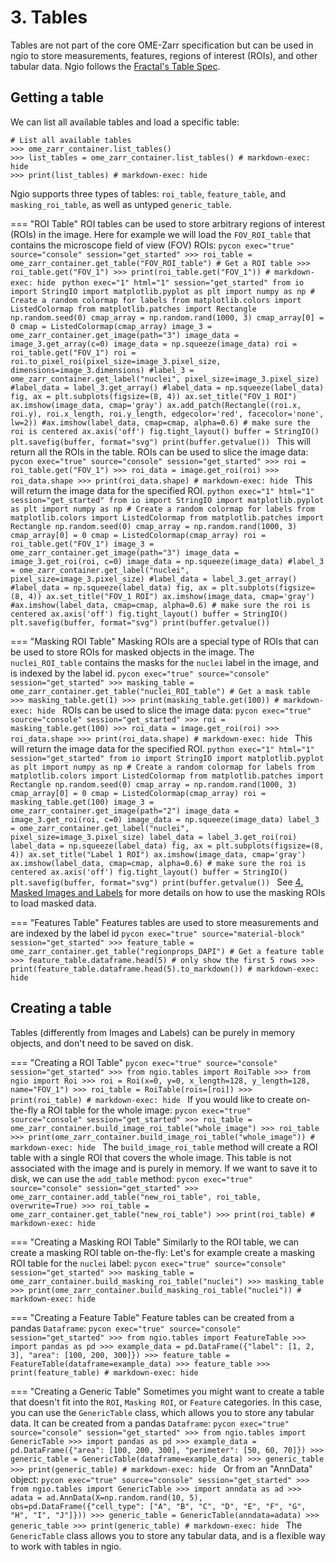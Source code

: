 # 3. Tables

Tables are not part of the core OME-Zarr specification but can be used in ngio to store measurements, features, regions of interest (ROIs), and other tabular data. Ngio follows the [Fractal's Table Spec](https://fractal-analytics-platform.github.io/fractal-tasks-core/tables/).

## Getting a table

We can list all available tables and load a specific table:

```pycon exec="true" source="console" session="get_started"
# List all available tables
>>> ome_zarr_container.list_tables()
>>> list_tables = ome_zarr_container.list_tables() # markdown-exec: hide
>>> print(list_tables) # markdown-exec: hide
```

Ngio supports three types of tables: `roi_table`, `feature_table`, and `masking_roi_table`, as well as untyped `generic_table`.

=== "ROI Table"
    ROI tables can be used to store arbitrary regions of interest (ROIs) in the image.
    Here for example we will load the `FOV_ROI_table` that contains the microscope field of view (FOV) ROIs:
    ```pycon exec="true" source="console" session="get_started"
    >>> roi_table = ome_zarr_container.get_table("FOV_ROI_table") # Get a ROI table
    >>> roi_table.get("FOV_1")
    >>> print(roi_table.get("FOV_1")) # markdown-exec: hide
    ```
    ```python exec="1" html="1" session="get_started"
    from io import StringIO
    import matplotlib.pyplot as plt
    import numpy as np
    # Create a random colormap for labels
    from matplotlib.colors import ListedColormap
    from matplotlib.patches import Rectangle
    np.random.seed(0)
    cmap_array = np.random.rand(1000, 3)
    cmap_array[0] = 0
    cmap = ListedColormap(cmap_array)
    image_3 = ome_zarr_container.get_image(path="3")
    image_data = image_3.get_array(c=0)
    image_data = np.squeeze(image_data)
    roi = roi_table.get("FOV_1")
    roi = roi.to_pixel_roi(pixel_size=image_3.pixel_size, dimensions=image_3.dimensions)
    #label_3 = ome_zarr_container.get_label("nuclei", pixel_size=image_3.pixel_size)
    #label_data = label_3.get_array()
    #label_data = np.squeeze(label_data)
    fig, ax = plt.subplots(figsize=(8, 4))
    ax.set_title("FOV_1 ROI")
    ax.imshow(image_data, cmap='gray')
    ax.add_patch(Rectangle((roi.x, roi.y), roi.x_length, roi.y_length, edgecolor='red', facecolor='none', lw=2))
    #ax.imshow(label_data, cmap=cmap, alpha=0.6)
    # make sure the roi is centered
    ax.axis('off')
    fig.tight_layout()
    buffer = StringIO()
    plt.savefig(buffer, format="svg")
    print(buffer.getvalue())
    ```
    This will return all the ROIs in the table.
    ROIs can be used to slice the image data:
    ```pycon exec="true" source="console" session="get_started"
    >>> roi = roi_table.get("FOV_1")
    >>> roi_data = image.get_roi(roi)
    >>> roi_data.shape
    >>> print(roi_data.shape) # markdown-exec: hide
    ```
    This will return the image data for the specified ROI.
    ```python exec="1" html="1" session="get_started"
    from io import StringIO
    import matplotlib.pyplot as plt
    import numpy as np
    # Create a random colormap for labels
    from matplotlib.colors import ListedColormap
    from matplotlib.patches import Rectangle
    np.random.seed(0)
    cmap_array = np.random.rand(1000, 3)
    cmap_array[0] = 0
    cmap = ListedColormap(cmap_array)
    roi = roi_table.get("FOV_1")
    image_3 = ome_zarr_container.get_image(path="3")
    image_data = image_3.get_roi(roi, c=0)
    image_data = np.squeeze(image_data)
    #label_3 = ome_zarr_container.get_label("nuclei", pixel_size=image_3.pixel_size)
    #label_data = label_3.get_array()
    #label_data = np.squeeze(label_data)
    fig, ax = plt.subplots(figsize=(8, 4))
    ax.set_title("FOV_1 ROI")
    ax.imshow(image_data, cmap='gray')
    #ax.imshow(label_data, cmap=cmap, alpha=0.6)
    # make sure the roi is centered
    ax.axis('off')
    fig.tight_layout()
    buffer = StringIO()
    plt.savefig(buffer, format="svg")
    print(buffer.getvalue())
    ```

=== "Masking ROI Table"
    Masking ROIs are a special type of ROIs that can be used to store ROIs for masked objects in the image.
    The `nuclei_ROI_table` contains the masks for the `nuclei` label in the image, and is indexed by the label id.
    ```pycon exec="true" source="console" session="get_started"
    >>> masking_table = ome_zarr_container.get_table("nuclei_ROI_table") # Get a mask table
    >>> masking_table.get(1)
    >>> print(masking_table.get(100)) # markdown-exec: hide
    ```
    ROIs can be used to slice the image data:
    ```pycon exec="true" source="console" session="get_started"
    >>> roi = masking_table.get(100)
    >>> roi_data = image.get_roi(roi)
    >>> roi_data.shape
    >>> print(roi_data.shape) # markdown-exec: hide
    ```
    This will return the image data for the specified ROI.
    ```python exec="1" html="1" session="get_started"
    from io import StringIO
    import matplotlib.pyplot as plt
    import numpy as np
    # Create a random colormap for labels
    from matplotlib.colors import ListedColormap
    from matplotlib.patches import Rectangle
    np.random.seed(0)
    cmap_array = np.random.rand(1000, 3)
    cmap_array[0] = 0
    cmap = ListedColormap(cmap_array)
    roi = masking_table.get(100)
    image_3 = ome_zarr_container.get_image(path="2")
    image_data = image_3.get_roi(roi, c=0)
    image_data = np.squeeze(image_data)
    label_3 = ome_zarr_container.get_label("nuclei", pixel_size=image_3.pixel_size)
    label_data = label_3.get_roi(roi)
    label_data = np.squeeze(label_data)
    fig, ax = plt.subplots(figsize=(8, 4))
    ax.set_title("Label 1 ROI")
    ax.imshow(image_data, cmap='gray')
    ax.imshow(label_data, cmap=cmap, alpha=0.6)
    # make sure the roi is centered
    ax.axis('off')
    fig.tight_layout()
    buffer = StringIO()
    plt.savefig(buffer, format="svg")
    print(buffer.getvalue())
    ```
    See [4. Masked Images and Labels](./4_masked_images.md) for more details on how to use the masking ROIs to load masked data.

=== "Features Table"
    Features tables are used to store measurements and are indexed by the label id
    ```pycon exec="true" source="material-block" session="get_started"
    >>> feature_table = ome_zarr_container.get_table("regionprops_DAPI") # Get a feature table
    >>> feature_table.dataframe.head(5) # only show the first 5 rows
    >>> print(feature_table.dataframe.head(5).to_markdown()) # markdown-exec: hide
    ```

## Creating a table

Tables (differently from Images and Labels) can be purely in memory objects, and don't need to be saved on disk.

=== "Creating a ROI Table"
    ```pycon exec="true" source="console" session="get_started"
    >>> from ngio.tables import RoiTable
    >>> from ngio import Roi
    >>> roi = Roi(x=0, y=0, x_length=128, y_length=128, name="FOV_1")
    >>> roi_table = RoiTable(rois=[roi])
    >>> print(roi_table) # markdown-exec: hide
    ```
    If you would like to create on-the-fly a ROI table for the whole image:
    ```pycon exec="true" source="console" session="get_started"
    >>> roi_table = ome_zarr_container.build_image_roi_table("whole_image")
    >>> roi_table
    >>> print(ome_zarr_container.build_image_roi_table("whole_image")) # markdown-exec: hide
    ```
    The `build_image_roi_table` method will create a ROI table with a single ROI that covers the whole image.
    This table is not associated with the image and is purely in memory.
    If we want to save it to disk, we can use the `add_table` method:
    ```pycon exec="true" source="console" session="get_started"
    >>> ome_zarr_container.add_table("new_roi_table", roi_table, overwrite=True)
    >>> roi_table = ome_zarr_container.get_table("new_roi_table")
    >>> print(roi_table) # markdown-exec: hide
    ```

=== "Creating a Masking ROI Table"
    Similarly to the ROI table, we can create a masking ROI table on-the-fly:
    Let's for example create a masking ROI table for the `nuclei` label:
    ```pycon exec="true" source="console" session="get_started"
    >>> masking_table = ome_zarr_container.build_masking_roi_table("nuclei")
    >>> masking_table
    >>> print(ome_zarr_container.build_masking_roi_table("nuclei")) # markdown-exec: hide
    ```

=== "Creating a Feature Table"
    Feature tables can be created from a pandas `Dataframe`:
    ```pycon exec="true" source="console" session="get_started"
    >>> from ngio.tables import FeatureTable
    >>> import pandas as pd
    >>> example_data = pd.DataFrame({"label": [1, 2, 3], "area": [100, 200, 300]})
    >>> feature_table = FeatureTable(dataframe=example_data)
    >>> feature_table
    >>> print(feature_table) # markdown-exec: hide
    ```

=== "Creating a Generic Table"
    Sometimes you might want to create a table that doesn't fit into the `ROI`, `Masking ROI`, or `Feature` categories.
    In this case, you can use the `GenericTable` class, which allows you to store any tabular data.
    It can be created from a pandas `Dataframe`:
    ```pycon exec="true" source="console" session="get_started"
    >>> from ngio.tables import GenericTable
    >>> import pandas as pd
    >>> example_data = pd.DataFrame({"area": [100, 200, 300], "perimeter": [50, 60, 70]})
    >>> generic_table = GenericTable(dataframe=example_data)
    >>> generic_table
    >>> print(generic_table) # markdown-exec: hide
    ```
    Or from an "AnnData" object:
    ```pycon exec="true" source="console" session="get_started"
    >>> from ngio.tables import GenericTable
    >>> import anndata as ad
    >>> adata = ad.AnnData(X=np.random.rand(10, 5), obs=pd.DataFrame({"cell_type": ["A", "B", "C", "D", "E", "F", "G", "H", "I", "J"]}))
    >>> generic_table = GenericTable(anndata=adata)
    >>> generic_table
    >>> print(generic_table) # markdown-exec: hide
    ```
    The `GenericTable` class allows you to store any tabular data, and is a flexible way to work with tables in ngio.
